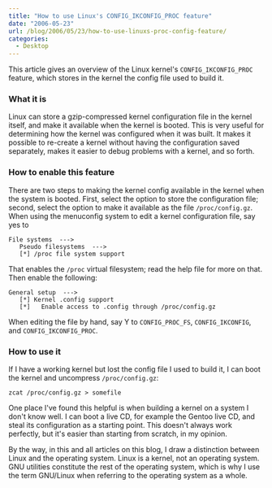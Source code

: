 ```yaml
---
title: "How to use Linux's CONFIG_IKCONFIG_PROC feature"
date: "2006-05-23"
url: /blog/2006/05/23/how-to-use-linuxs-proc-config-feature/
categories:
  - Desktop
---
```

This article gives an overview of the Linux kernel's `CONFIG_IKCONFIG_PROC` feature, which stores in the kernel the config file used to build it.

### What it is

Linux can store a gzip-compressed kernel configuration file in the kernel itself, and make it available when the kernel is booted. This is very useful for determining how the kernel was configured when it was built. It makes it possible to re-create a kernel without having the configuration saved separately, makes it easier to debug problems with a kernel, and so forth.

### How to enable this feature

There are two steps to making the kernel config available in the kernel when the system is booted. First, select the option to store the configuration file; second, select the option to make it available as the file `/proc/config.gz`. 
When using the menuconfig system to edit a kernel configuration file, say yes to 
```
File systems  --->
   Pseudo filesystems  --->
   [*] /proc file system support
```

That enables the `/proc` virtual filesystem; read the help file for more on that. Then enable the following:

```
General setup  --->
   [*] Kernel .config support
   [*]   Enable access to .config through /proc/config.gz
```

When editing the file by hand, say Y to `CONFIG_PROC_FS`, `CONFIG_IKCONFIG`, and `CONFIG_IKCONFIG_PROC`.

### How to use it

If I have a working kernel but lost the config file I used to build it, I can boot the kernel and uncompress `/proc/config.gz`:

```
zcat /proc/config.gz > somefile
```

One place I've found this helpful is when building a kernel on a system I don't know well. I can boot a live CD, for example the Gentoo live CD, and steal its configuration as a starting point. This doesn't always work perfectly, but it's easier than starting from scratch, in my opinion.

By the way, in this and all articles on this blog, I draw a distinction between Linux and the operating system. Linux is a kernel, not an operating system. GNU utilities constitute the rest of the operating system, which is why I use the term GNU/Linux when referring to the operating system as a whole.


